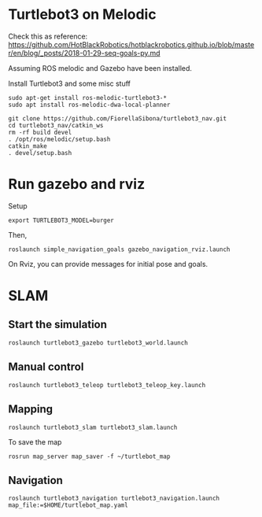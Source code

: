 # Turtlebot3 on Melodic

Check this as reference: https://github.com/HotBlackRobotics/hotblackrobotics.github.io/blob/master/en/blog/_posts/2018-01-29-seq-goals-py.md

Assuming ROS melodic and Gazebo have been installed.

Install Turtlebot3 and some misc stuff
```
sudo apt-get install ros-melodic-turtlebot3-*
sudo apt install ros-melodic-dwa-local-planner
```

```
git clone https://github.com/FiorellaSibona/turtlebot3_nav.git
cd turtlebot3_nav/catkin_ws
rm -rf build devel
. /opt/ros/melodic/setup.bash
catkin_make
. devel/setup.bash
```

# Run gazebo and rviz

Setup
```
export TURTLEBOT3_MODEL=burger
```
Then,
```
roslaunch simple_navigation_goals gazebo_navigation_rviz.launch
```
On Rviz, you can provide messages for initial pose and goals.

# SLAM

## Start the simulation
```
roslaunch turtlebot3_gazebo turtlebot3_world.launch
```

## Manual control
```
roslaunch turtlebot3_teleop turtlebot3_teleop_key.launch
```

## Mapping
```
roslaunch turtlebot3_slam turtlebot3_slam.launch
```
To save the map
```
rosrun map_server map_saver -f ~/turtlebot_map
```

## Navigation
```
roslaunch turtlebot3_navigation turtlebot3_navigation.launch map_file:=$HOME/turtlebot_map.yaml
```
